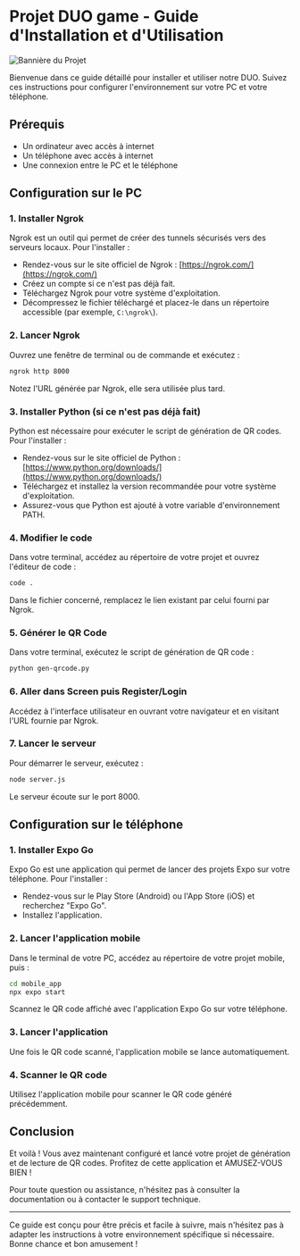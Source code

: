 # Projet DUO game - Guide d'Installation et d'Utilisation

![Bannière du Projet](https://www.bing.com/images/search?view=detailV2&ccid=yrBQp7MA&id=D93D0758F7000CD3B44B26BB4969B57B5D75C64B&thid=OIP.yrBQp7MAFwMmCZaryi98awAAAA&mediaurl=https%3a%2f%2fth.bing.com%2fth%2fid%2fR.cab050a7b3001703260996abca2f7c6b%3frik%3dS8Z1XXu1aUm7Jg%26riu%3dhttp%253a%252f%252fpyramide54.p.y.pic.centerblog.net%252fo%252f04ad746d.jpg%26ehk%3dInI8OZzmfX0BFUf51C59nhP96fITXHSTJNltWLIb0GU%253d%26risl%3d%26pid%3dImgRaw%26r%3d0&exph=355&expw=474&q=oiseaux&simid=608055236871616591&FORM=IRPRST&ck=4CF017517760ABC103E25DBAE5FF8701&selectedIndex=1&itb=0)

Bienvenue dans ce guide détaillé pour installer et utiliser notre DUO. Suivez ces instructions pour configurer l'environnement sur votre PC et votre téléphone.

## Prérequis

- Un ordinateur avec accès à internet
- Un téléphone avec accès à internet
- Une connexion entre le PC et le téléphone

## Configuration sur le PC

### 1. Installer Ngrok

Ngrok est un outil qui permet de créer des tunnels sécurisés vers des serveurs locaux. Pour l'installer :

- Rendez-vous sur le site officiel de Ngrok : [https://ngrok.com/](https://ngrok.com/)
- Créez un compte si ce n'est pas déjà fait.
- Téléchargez Ngrok pour votre système d'exploitation.
- Décompressez le fichier téléchargé et placez-le dans un répertoire accessible (par exemple, `C:\ngrok\`).

### 2. Lancer Ngrok

Ouvrez une fenêtre de terminal ou de commande et exécutez :

```bash
ngrok http 8000
```

Notez l'URL générée par Ngrok, elle sera utilisée plus tard.

### 3. Installer Python (si ce n'est pas déjà fait)

Python est nécessaire pour exécuter le script de génération de QR codes. Pour l'installer :

- Rendez-vous sur le site officiel de Python : [https://www.python.org/downloads/](https://www.python.org/downloads/)
- Téléchargez et installez la version recommandée pour votre système d'exploitation.
- Assurez-vous que Python est ajouté à votre variable d'environnement PATH.

### 4. Modifier le code

Dans votre terminal, accédez au répertoire de votre projet et ouvrez l'éditeur de code :

```bash
code .
```

Dans le fichier concerné, remplacez le lien existant par celui fourni par Ngrok.

### 5. Générer le QR Code

Dans votre terminal, exécutez le script de génération de QR code :

```bash
python gen-qrcode.py
```

### 6. Aller dans Screen puis Register/Login

Accédez à l'interface utilisateur en ouvrant votre navigateur et en visitant l'URL fournie par Ngrok.

### 7. Lancer le serveur

Pour démarrer le serveur, exécutez :

```bash
node server.js
```

Le serveur écoute sur le port 8000.

## Configuration sur le téléphone

### 1. Installer Expo Go

Expo Go est une application qui permet de lancer des projets Expo sur votre téléphone. Pour l'installer :

- Rendez-vous sur le Play Store (Android) ou l'App Store (iOS) et recherchez "Expo Go".
- Installez l'application.

### 2. Lancer l'application mobile

Dans le terminal de votre PC, accédez au répertoire de votre projet mobile, puis :

```bash
cd mobile_app
npx expo start
```

Scannez le QR code affiché avec l'application Expo Go sur votre téléphone.

### 3. Lancer l'application

Une fois le QR code scanné, l'application mobile se lance automatiquement.

### 4. Scanner le QR code

Utilisez l'application mobile pour scanner le QR code généré précédemment.

## Conclusion

Et voilà ! Vous avez maintenant configuré et lancé votre projet de génération et de lecture de QR codes. Profitez de cette application et AMUSEZ-VOUS BIEN !

Pour toute question ou assistance, n'hésitez pas à consulter la documentation ou à contacter le support technique.

---

Ce guide est conçu pour être précis et facile à suivre, mais n'hésitez pas à adapter les instructions à votre environnement spécifique si nécessaire. Bonne chance et bon amusement !